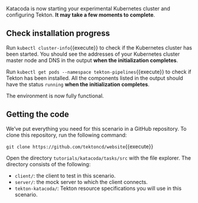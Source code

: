 Katacoda is now starting your experimental Kubernetes cluster and configuring
Tekton. **It may take a few moments to complete**.

## Check installation progress

Run `kubectl cluster-info`{{execute}} to check if the Kubernetes cluster has
been started. You should see the addresses of your Kubernetes cluster master
node and DNS in the output **when the initialization completes**.

Run `kubectl get pods --namespace tekton-pipelines`{{execute}} to check if
Tekton has been installed. All the components listed in the output should
have the status `running` **when the initialization completes**.

The environment is now fully functional.

## Getting the code

We’ve put everything you need for this scenario in a GitHub repository.
To clone this repository, run the following command:

`git clone https://github.com/tektoncd/website`{{execute}}

Open the directory `tutorials/katacoda/tasks/src` with the file explorer.
The directory consists of the following: 

* `client/`: the client to test in this scenario.
* `server/`: the mock server to which the client connects.
* `tekton-katacoda/`: Tekton resource specifications you will use in this scenario.
